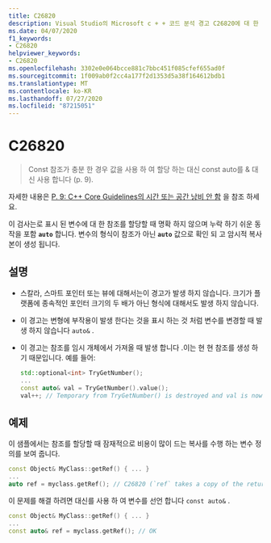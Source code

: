 ```yaml
---
title: C26820
description: Visual Studio의 Microsoft c + + 코드 분석 경고 C26820에 대 한 참조입니다.
ms.date: 04/07/2020
f1_keywords:
- C26820
helpviewer_keywords:
- C26820
ms.openlocfilehash: 3302e0e064bcce881c7bbc451f085cfef655ad0f
ms.sourcegitcommit: 1f009ab0f2cc4a177f2d1353d5a38f164612bdb1
ms.translationtype: MT
ms.contentlocale: ko-KR
ms.lasthandoff: 07/27/2020
ms.locfileid: "87215051"
---
```

# <a name="c26820"></a>C26820

> Const 참조가 충분 한 경우 값을 사용 하 여 할당 하는 대신 const auto를 &amp; 대신 사용 합니다 (p. 9).

자세한 내용은 [P. 9: C++ Core Guidelines의 시간 또는 공간 낭비 안 함](https://github.com/isocpp/CppCoreGuidelines/blob/master/CppCoreGuidelines.md#p9-dont-waste-time-or-space) 을 참조 하세요.

이 검사는로 표시 된 변수에 대 한 참조를 할당할 때 명확 하지 않으며 누락 하기 쉬운 동작을 포함 **`auto`** 합니다. 변수의 형식이 참조가 아닌 **`auto`** 값으로 확인 되 고 암시적 복사본이 생성 됩니다.

## <a name="remarks"></a>설명

- 스칼라, 스마트 포인터 또는 뷰에 대해서는이 경고가 발생 하지 않습니다. 크기가 플랫폼에 종속적인 포인터 크기의 두 배가 아닌 형식에 대해서도 발생 하지 않습니다.
- 이 경고는 변형에 부작용이 발생 한다는 것을 표시 하는 것 처럼 변수를 변경할 때 발생 하지 않습니다 `auto&` .
- 이 경고는 참조를 임시 개체에서 가져올 때 발생 합니다 .이는 현 현 참조를 생성 하기 때문입니다. 예를 들어:

  ```cpp
  std::optional<int> TryGetNumber();
  ...
  const auto& val = TryGetNumber().value();
  val++; // Temporary from TryGetNumber() is destroyed and val is now dangling
  ```

## <a name="example"></a>예제

이 샘플에서는 참조를 할당할 때 잠재적으로 비용이 많이 드는 복사를 수행 하는 변수 정의를 보여 줍니다.

```cpp
const Object& MyClass::getRef() { ... }
...
auto ref = myclass.getRef(); // C26820 (`ref` takes a copy of the returned object)
```

이 문제를 해결 하려면 대신를 사용 하 여 변수를 선언 합니다 `const auto&` .

```cpp
const Object& MyClass::getRef() { ... }
...
const auto& ref = myclass.getRef(); // OK
```
